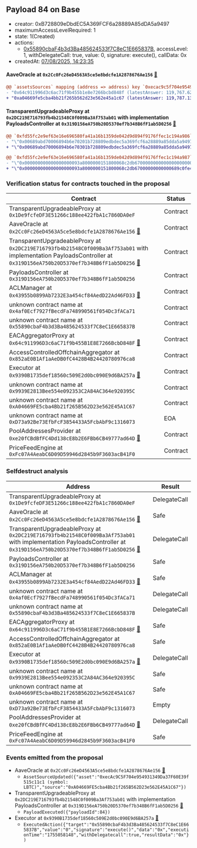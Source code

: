 ## Payload 84 on Base

- creator: 0xB728809eDbdEC5A369FCF6a28889A85dDA5a9497
- maximumAccessLevelRequired: 1
- state: 1(Created)
- actions:
  - [0x55890cbaF4b3d3Ba485624533f7C8eC1E665837B](https://basescan.org/tx/0x55890cbaF4b3d3Ba485624533f7C8eC1E665837B), accessLevel: 1, withDelegateCall: true, value: 0, signature: execute(), callData: 0x
- createdAt: [07/08/2025, 14:23:35](https://basescan.org/tx/0x9958e3dd7978b00ab5df15f3d1d42a9593688e234816501e5e0273cea4991e61)

#### AaveOracle at `0x2Cc0Fc26eD4563A5ce5e8bdcfe1A2878676Ae156` [:ghost:](https://github.com/bgd-labs/aave-address-book  "AaveV3Base.ORACLE")

```diff
@@ `assetsSources` mapping (address => address) key `0xecac9c5f704e954931349da37f60e39f515c11c1` @@
- "0x64c911996d3c6ac71f9b455b1e8e7266bcbd848f (latestAnswer: 119,767.6292 [11976762920266, 8 decimals], description: BTC / USD)"
+ "0xa04669fe5cba4bb21f265b562d23e562e45a1c67 (latestAnswer: 119,787.1310 [11978713107032, 8 decimals], description: Capped LBTC / BTC / USD)"

```
#### TransparentUpgradeableProxy at `0x2DC219E716793fb4b21548C0f009Ba3Af753ab01` with implementation PayloadsController at `0x319D156eA750b20D5370ef7b348B6fF1ab5D0256` [:ghost:](https://github.com/bgd-labs/aave-address-book  "GovernanceV3Base.PAYLOADS_CONTROLLER")

```diff
@@ `0xfd55fc2e9ef63e16e696580fa41a16b1359de042d9d894f9176ffec1c194a986` raw  @@
- "\"0x00689abd70006894b6e70201b728809edbdec5a369fcf6a28889a85dda5a9497\""
+ "\"0x00689abd70006894b6e70301b728809edbdec5a369fcf6a28889a85dda5a9497\""

@@ `0xfd55fc2e9ef63e16e696580fa41a16b1359de042d9d894f9176ffec1c194a987` raw  @@
- "\"0x000000000000000000093a8000000151800068c2db6700000000000000000000\""
+ "\"0x000000000000000000093a8000000151800068c2db67000000000000689c0fe4\""

```
### Verification status for contracts touched in the proposal

| Contract | Status |
|---------|------------|
| TransparentUpgradeableProxy at `0x1De9fcfeDF3E51266c188ee422fbA1c7860DA0eF` | Contract |
| AaveOracle at `0x2Cc0Fc26eD4563A5ce5e8bdcfe1A2878676Ae156` [:ghost:](https://github.com/bgd-labs/aave-address-book  "AaveV3Base.ORACLE") | Contract |
| TransparentUpgradeableProxy at `0x2DC219E716793fb4b21548C0f009Ba3Af753ab01` with implementation PayloadsController at `0x319D156eA750b20D5370ef7b348B6fF1ab5D0256` [:ghost:](https://github.com/bgd-labs/aave-address-book  "GovernanceV3Base.PAYLOADS_CONTROLLER") | Contract |
| PayloadsController at `0x319D156eA750b20D5370ef7b348B6fF1ab5D0256` | Contract |
| ACLManager at `0x43955b0899Ab7232E3a454cf84AedD22Ad46FD33` [:ghost:](https://github.com/bgd-labs/aave-address-book  "AaveV3Base.ACL_MANAGER") | Contract |
| unknown contract name at `0x4af0Ecf7927fBecdFa748990561f054Dc3fACa71` | Contract |
| unknown contract name at `0x55890cbaF4b3d3Ba485624533f7C8eC1E665837B` | Contract |
| EACAggregatorProxy at `0x64c911996D3c6aC71f9b455B1E8E7266BcbD848F` [:ghost:](https://github.com/bgd-labs/aave-address-book  "AaveV3Base.ASSETS.cbBTC.ORACLE") | Contract |
| AccessControlledOffchainAggregator at `0x852aE0B1Af1aAeDB0fC4428B4B24420780976ca8` | Contract |
| Executor at `0x9390B1735def18560c509E2d0bc090E9d6BA257a` [:ghost:](https://github.com/bgd-labs/aave-address-book  "AaveV3Base.ACL_ADMIN") | Contract |
| unknown contract name at `0x9939E2813Bee554e092353C2A84AC364e920395C` | Contract |
| unknown contract name at `0xA04669FE5cba4Bb21f265B562D23e562E45A1C67` | Contract |
| unknown contract name at `0xD73a92Be73EfbFcF3854433A5FcbAbF9c1316073` | EOA |
| PoolAddressesProvider at `0xe20fCBdBfFC4Dd138cE8b2E6FBb6CB49777ad64D` [:ghost:](https://github.com/bgd-labs/aave-address-book  "AaveV3Base.POOL_ADDRESSES_PROVIDER") | Contract |
| PriceFeedEngine at `0xFc07A4AeabC6D09D59946d2845b9F3603acB41F0` | Contract |

### Selfdestruct analysis

| Address | Result |
|---------|------------|
| TransparentUpgradeableProxy at `0x1De9fcfeDF3E51266c188ee422fbA1c7860DA0eF` | DelegateCall |
| AaveOracle at `0x2Cc0Fc26eD4563A5ce5e8bdcfe1A2878676Ae156` [:ghost:](https://github.com/bgd-labs/aave-address-book  "AaveV3Base.ORACLE") | Safe |
| TransparentUpgradeableProxy at `0x2DC219E716793fb4b21548C0f009Ba3Af753ab01` with implementation PayloadsController at `0x319D156eA750b20D5370ef7b348B6fF1ab5D0256` [:ghost:](https://github.com/bgd-labs/aave-address-book  "GovernanceV3Base.PAYLOADS_CONTROLLER") | DelegateCall |
| PayloadsController at `0x319D156eA750b20D5370ef7b348B6fF1ab5D0256` | Safe |
| ACLManager at `0x43955b0899Ab7232E3a454cf84AedD22Ad46FD33` [:ghost:](https://github.com/bgd-labs/aave-address-book  "AaveV3Base.ACL_MANAGER") | Safe |
| unknown contract name at `0x4af0Ecf7927fBecdFa748990561f054Dc3fACa71` | DelegateCall |
| unknown contract name at `0x55890cbaF4b3d3Ba485624533f7C8eC1E665837B` | DelegateCall |
| EACAggregatorProxy at `0x64c911996D3c6aC71f9b455B1E8E7266BcbD848F` [:ghost:](https://github.com/bgd-labs/aave-address-book  "AaveV3Base.ASSETS.cbBTC.ORACLE") | Safe |
| AccessControlledOffchainAggregator at `0x852aE0B1Af1aAeDB0fC4428B4B24420780976ca8` | Safe |
| Executor at `0x9390B1735def18560c509E2d0bc090E9d6BA257a` [:ghost:](https://github.com/bgd-labs/aave-address-book  "AaveV3Base.ACL_ADMIN") | DelegateCall |
| unknown contract name at `0x9939E2813Bee554e092353C2A84AC364e920395C` | Safe |
| unknown contract name at `0xA04669FE5cba4Bb21f265B562D23e562E45A1C67` | Safe |
| unknown contract name at `0xD73a92Be73EfbFcF3854433A5FcbAbF9c1316073` | Empty |
| PoolAddressesProvider at `0xe20fCBdBfFC4Dd138cE8b2E6FBb6CB49777ad64D` [:ghost:](https://github.com/bgd-labs/aave-address-book  "AaveV3Base.POOL_ADDRESSES_PROVIDER") | DelegateCall |
| PriceFeedEngine at `0xFc07A4AeabC6D09D59946d2845b9F3603acB41F0` | Safe |

### Events emitted from the proposal

- AaveOracle at `0x2Cc0Fc26eD4563A5ce5e8bdcfe1A2878676Ae156` [:ghost:](https://github.com/bgd-labs/aave-address-book  "AaveV3Base.ORACLE")
  - `AssetSourceUpdated({"asset":"0xecAc9C5F704e954931349Da37F60E39f515c11c1 (symbol: LBTC)","source":"0xA04669FE5cba4Bb21f265B562D23e562E45A1C67"})`
- TransparentUpgradeableProxy at `0x2DC219E716793fb4b21548C0f009Ba3Af753ab01` with implementation PayloadsController at `0x319D156eA750b20D5370ef7b348B6fF1ab5D0256` [:ghost:](https://github.com/bgd-labs/aave-address-book  "GovernanceV3Base.PAYLOADS_CONTROLLER")
  - `PayloadExecuted({"payloadId":84})`
- Executor at `0x9390B1735def18560c509E2d0bc090E9d6BA257a` [:ghost:](https://github.com/bgd-labs/aave-address-book  "AaveV3Base.ACL_ADMIN")
  - `ExecutedAction({"target":"0x55890cbaF4b3d3Ba485624533f7C8eC1E665837B","value":"0","signature":"execute()","data":"0x","executionTime":"1755058148","withDelegatecall":true,"resultData":"0x"})`
